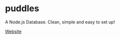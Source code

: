 puddles
=======

A Node.js Database. Clean, simple and easy to set up! 

<a href="http://puddles.webcrumpet.com">Website</a>